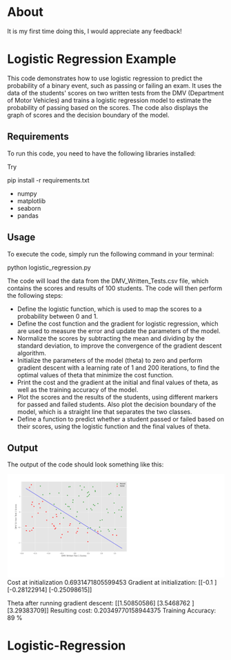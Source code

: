 # About

It is my first time doing this, I would appreciate any feedback!

# Logistic Regression Example

This code demonstrates how to use logistic regression to predict the probability of a binary event, such as passing or failing an exam. It uses the data of the students' scores on two written tests from the DMV (Department of Motor Vehicles) and trains a logistic regression model to estimate the probability of passing based on the scores. The code also displays the graph of scores and the decision boundary of the model.

## Requirements

To run this code, you need to have the following libraries installed:

Try

pip install -r requirements.txt

- numpy
- matplotlib
- seaborn
- pandas

## Usage

To execute the code, simply run the following command in your terminal:

python logistic_regression.py

The code will load the data from the DMV_Written_Tests.csv file, which contains the scores and results of 100 students. The code will then perform the following steps:

- Define the logistic function, which is used to map the scores to a probability between 0 and 1.
- Define the cost function and the gradient for logistic regression, which are used to measure the error and update the parameters of the model.
- Normalize the scores by subtracting the mean and dividing by the standard deviation, to improve the convergence of the gradient descent algorithm.
- Initialize the parameters of the model (theta) to zero and perform gradient descent with a learning rate of 1 and 200 iterations, to find the optimal values of theta that minimize the cost function.
- Print the cost and the gradient at the initial and final values of theta, as well as the training accuracy of the model.
- Plot the scores and the results of the students, using different markers for passed and failed students. Also plot the decision boundary of the model, which is a straight line that separates the two classes.
- Define a function to predict whether a student passed or failed based on their scores, using the logistic function and the final values of theta.

## Output

The output of the code should look something like this:

![plot](Data.png)
Cost at initialization 0.6931471805599453
Gradient at initialization: [[-0.1       ]
 [-0.28122914]
 [-0.25098615]]

 Theta after running gradient descent: [[1.50850586]
 [3.5468762 ]
 [3.29383709]]
Resulting cost: 0.20349770158944375
Training Accuracy: 89 %
# Logistic-Regression
